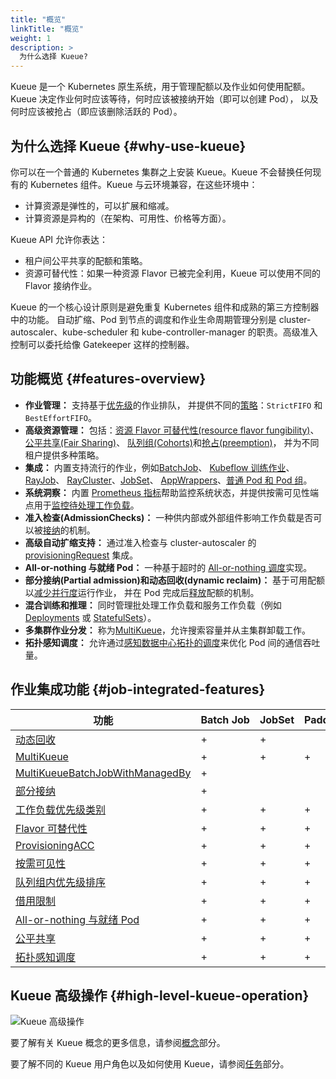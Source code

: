 ```yaml
---
title: "概览"
linkTitle: "概览"
weight: 1
description: >
  为什么选择 Kueue?
---
```


Kueue 是一个 Kubernetes 原生系统，用于管理配额以及作业如何使用配额。
Kueue 决定作业何时应该等待，何时应该被接纳开始（即可以创建 Pod），
以及何时应该被抢占（即应该删除活跃的 Pod）。

## 为什么选择 Kueue {#why-use-kueue}

你可以在一个普通的 Kubernetes 集群之上安装 Kueue。Kueue 不会替换任何现有的 Kubernetes 组件。Kueue 与云环境兼容，在这些环境中：

*   计算资源是弹性的，可以扩展和缩减。
*   计算资源是异构的（在架构、可用性、价格等方面）。

Kueue API 允许你表达：

* 租户间公平共享的配额和策略。
* 资源可替代性：如果一种资源 Flavor 已被完全利用，Kueue 可以使用不同的 Flavor 接纳作业。

Kueue 的一个核心设计原则是避免重复 Kubernetes 组件和成熟的第三方控制器中的功能。
自动扩缩、Pod 到节点的调度和作业生命周期管理分别是 cluster-autoscaler、kube-scheduler
和 kube-controller-manager 的职责。高级准入控制可以委托给像 Gatekeeper 这样的控制器。

## 功能概览 {#features-overview}

- **作业管理：** 支持基于[优先级](/docs/concepts/workload/#priority)的作业排队，
  并提供不同的[策略](/docs/concepts/cluster_queue/#queueing-strategy)：`StrictFIFO` 和 `BestEffortFIFO`。
- **高级资源管理：** 包括：[资源 Flavor 可替代性(resource flavor fungibility)](/docs/concepts/cluster_queue/#flavorfungibility)、
  [公平共享(Fair Sharing)](/docs/concepts/preemption/#fair-sharing)、
  [队列组(Cohorts)](/docs/concepts/cohort)和[抢占(preemption)](/docs/concepts/cluster_queue/#preemption)，
  并为不同租户提供多种策略。
- **集成：** 内置支持流行的作业，例如[BatchJob](/docs/tasks/run/jobs/)、
  [Kubeflow 训练作业](/docs/tasks/run/kubeflow/)、[RayJob](/docs/tasks/run/rayjobs/)、
  [RayCluster](/docs/tasks/run/rayclusters/)、[JobSet](/docs/tasks/run/jobsets/)、
  [AppWrappers](/docs/tasks/run/appwrappers/)、[普通 Pod 和 Pod 组](/docs/tasks/run/plain_pods/)。
- **系统洞察：** 内置 [Prometheus 指标](/docs/reference/metrics/)帮助监控系统状态，并提供按需可见性端点用于[监控待处理工作负载](/docs/tasks/manage/monitor_pending_workloads/pending_workloads_on_demand/)。
- **准入检查(AdmissionChecks)：** 一种供内部或外部组件影响工作负载是否可以被[接纳](/docs/concepts/admission_check/)的机制。
- **高级自动扩缩支持：** 通过准入检查与 cluster-autoscaler 的 [provisioningRequest](/docs/admission-check-controllers/provisioning/#job-using-a-provisioningrequest) 集成。
- **All-or-nothing 与就绪 Pod：** 一种基于超时的 [All-or-nothing 调度](/docs/tasks/manage/setup_wait_for_pods_ready/)实现。
- **部分接纳(Partial admission)和动态回收(dynamic reclaim)：** 基于可用配额以[减少并行度](/docs/tasks/run/jobs/#partial-admission)运行作业，
  并在 Pod 完成后[释放](/docs/concepts/workload/#dynamic-reclaim)配额的机制。
- **混合训练和推理：** 同时管理批处理工作负载和服务工作负载（例如 [Deployments](/docs/tasks/run/deployment/) 或
  [StatefulSets](/docs/tasks/run/statefulset/)）。
- **多集群作业分发：** 称为[MultiKueue](/docs/concepts/multikueue/)，允许搜索容量并从主集群卸载工作。
- **拓扑感知调度：** 允许通过[感知数据中心拓扑的调度](/docs/concepts/topology_aware_scheduling/)来优化 Pod 间的通信吞吐量。

## 作业集成功能 {#job-integrated-features}

| 功能 | Batch&nbsp;Job | JobSet | PaddleJob | PytorchJob | TFJob | XGBoostJob | MPIJob | JAXJob | Pod | RayCluster | RayJob | AppWrapper | Deployment | StatefulSet | LeaderWorkerSet |
|---|---|---|---|---|---|---|---|---|---|---|---|---|---|---|---|
| [动态回收](/docs/concepts/workload/#dynamic-reclaim) | + | + | | | | | | | + | | | | | | |
| [MultiKueue](/docs/concepts/multikueue/) | + | + | + | + | + | + | + | + | | + | + | + | | | |
| [MultiKueueBatchJobWithManagedBy](/docs/concepts/multikueue/#multikueuebatchjobwithmanagedby-enabled) | + | | | | | | | | | | | | | | |
| [部分接纳](/docs/tasks/run/jobs/#partial-admission) | + | | | | | | | | | | | | | | |
| [工作负载优先级类别](/docs/concepts/workload_priority_class/) | + | + | + | + | + | + | + | + | + | + | + | + | + | + | + |
| [Flavor 可替代性](/docs/concepts/cluster_queue/#flavorfungibility) | + | + | + | + | + | + | + | + | + | + | + | + | + | + | + |
| [ProvisioningACC](/docs/admission-check-controllers/provisioning/) | + | + | + | + | + | + | + | + | + | + | + | + | + | + | + |
| [按需可见性](/docs/tasks/manage/monitor_pending_workloads/pending_workloads_on_demand/) | + | + | + | + | + | + | + | + | + | + | + | + | + | + | + |
| [队列组内优先级排序](/docs/concepts/cluster_queue/#flavors-and-borrowing-semantics) | + | + | + | + | + | + | + | + | + | + | + | + | + | + | + |
| [借用限制](/docs/concepts/cluster_queue/#lendinglimit) | + | + | + | + | + | + | + | + | + | + | + | + | + | + | + |
| [All-or-nothing 与就绪 Pod](/docs/concepts/workload/#all-or-nothing-semantics-for-job-resource-assignment) | + | + | + | + | + | + | + | + | + | + | + | + | + | + | + |
| [公平共享](/docs/concepts/preemption/#fair-sharing) | + | + | + | + | + | + | + | + | + | + | + | + | + | + | + |
| [拓扑感知调度](/docs/concepts/topology_aware_scheduling) | + | + | + | + | + | + | + | + | + | + | + | + | + | + | + |

## Kueue 高级操作 {#high-level-kueue-operation}

![Kueue 高级操作](/images/theory-of-operation.svg)

要了解有关 Kueue 概念的更多信息，请参阅[概念](/docs/concepts)部分。

要了解不同的 Kueue 用户角色以及如何使用 Kueue，请参阅[任务](/docs/tasks)部分。
